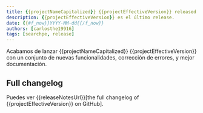 ```yaml
---
title: {{projectNameCapitalized}} {{projectEffectiveVersion}} released!
description: {{projectEffectiveVersion}} es el último release.
date: {{#f_now}}YYYY-MM-dd{{/f_now}}
authors: [carlosthe19916]
tags: [searchpe, release]
---
```


Acabamos de lanzar {{projectNameCapitalized}} {{projectEffectiveVersion}} con un conjunto de nuevas funcionalidades, corrección de errores, y mejor documentación.

## Full changelog

Puedes ver {{releaseNotesUrl}}[the full changelog of {{projectEffectiveVersion}} on GitHub].
